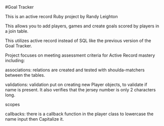 #Goal Tracker

This is an active record Ruby project by Randy Leighton

This allows you to add players, games and create goals scored by players in a join table.

This utilizes active record instead of SQL like the previous version of the Goal Tracker.

Project focuses on meeting assessment criteria for Active Record mastery including:

associations: relations are created and tested with shoulda-matchers between the tables.

validations: validation put on creating new Player objects, to validate if name is present. It also verifies that the jersey number is only 2 characters long.

scopes

callbacks: there is a callback function in the player class to lowercase the name input then Capitalize it.
